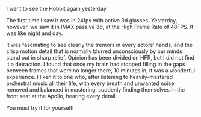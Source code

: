 I went to see the Hobbit again yesterday.

The first time I saw it was in 24fps with active 3d glasses. Yesterday, however, we saw it in IMAX passive 3d, at the High Frame Rate of 48FPS.
It was like night and day.


it was fascinating to see clearly the tremors in every actors’ hands, and the crisp motion detail that is normally blurred unconsciously by our minds stand out in sharp relief.
Opinion has been divided on HFR, but I did not find it a detraction. I found that once my brain had stopped filling in the gaps between frames that were no longer there, 10 minutes in, it was a wonderful experience.
I liken it to one who, after listening to heavily-mastered orchestral music all their life, with every breath and unwanted noise removed and balanced in mastering, suddenly finding themselves in the front seat at the Apollo, hearing every detail.

You must try it for yourself!
